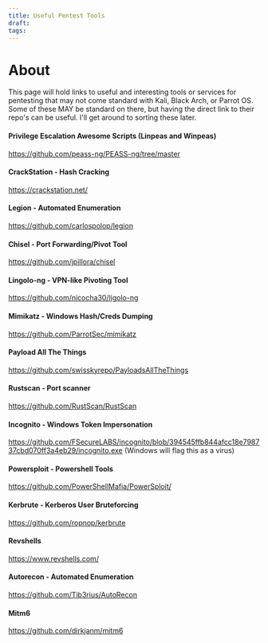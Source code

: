 ```yaml
---
title: Useful Pentest Tools
draft: 
tags:
---
```

# About
This page will hold links to useful and interesting tools or services for pentesting that may not come standard with Kali, Black Arch, or Parrot OS. Some of these MAY be standard on there, but having the direct link to their repo's can be useful. I'll get around to sorting these later.

####  Privilege Escalation Awesome Scripts (Linpeas and Winpeas)
https://github.com/peass-ng/PEASS-ng/tree/master
#### CrackStation - Hash Cracking
https://crackstation.net/

#### Legion - Automated Enumeration
https://github.com/carlospolop/legion

#### Chisel - Port Forwarding/Pivot Tool
https://github.com/jpillora/chisel

#### Lingolo-ng - VPN-like Pivoting Tool
https://github.com/nicocha30/ligolo-ng

#### Mimikatz - Windows Hash/Creds Dumping 
https://github.com/ParrotSec/mimikatz

#### Payload All The Things
https://github.com/swisskyrepo/PayloadsAllTheThings

#### Rustscan - Port scanner
https://github.com/RustScan/RustScan

#### Incognito - Windows Token Impersonation
https://github.com/FSecureLABS/incognito/blob/394545ffb844afcc18e798737cbd070ff3a4eb29/incognito.exe (Windows will flag this as a virus)

#### Powersploit - Powershell Tools
https://github.com/PowerShellMafia/PowerSploit/

#### Kerbrute - Kerberos User Bruteforcing
https://github.com/ropnop/kerbrute

#### Revshells
https://www.revshells.com/

#### Autorecon - Automated Enumeration
https://github.com/Tib3rius/AutoRecon

#### Mitm6
https://github.com/dirkjanm/mitm6